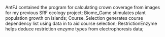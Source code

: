 AntFJ contained the program for calculating crown coverage from images for my previous SRF ecology project;
Biome_Game stimulates plant population growth on islands;
Course_Selection generates course dependency list using data in  to aid course selection;
RestrictionEnzyme helps deduce restriction enzyme types from electrophoresis data;
